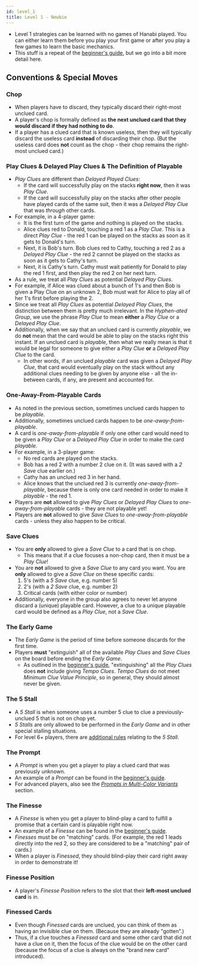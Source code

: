 ```yaml
---
id: level_1
title: Level 1 - Newbie
---
```


- Level 1 strategies can be learned with no games of Hanabi played. You can either learn them before you play your first game or after you play a few games to learn the basic mechanics.
- This stuff is a repeat of the [beginner's guide](beginner.md), but we go into a bit more detail here.

## Conventions & Special Moves

### Chop

- When players have to discard, they typically discard their right-most unclued card.
- A player's chop is formally defined as **the next unclued card that they would discard if they had nothing to do**.
- If a player has a clued card that is known useless, then they will typically discard the useless card **instead** of discarding their chop. (But the useless card does **not** count as the chop - their chop remains the right-most unclued card.)

### Play Clues & Delayed Play Clues & The Definition of Playable

- *Play Clues* are different than *Delayed Played Clues*:
  - If the card will successfully play on the stacks **right now**, then it was *Play Clue*.
  - If the card will successfully play on the stacks after other people have played cards of the same suit, then it was a *Delayed Play Clue* that was *through* other cards.
- For example, in a 4-player game:
  - It is the first turn of the game and nothing is played on the stacks.
  - Alice clues red to Donald, touching a red 1 as a *Play Clue*. This is a direct *Play Clue* - the red 1 can be played on the stacks as soon as it gets to Donald's turn.
  - Next, it is Bob's turn. Bob clues red to Cathy, touching a red 2 as a *Delayed Play Clue* - the red 2 cannot be played on the stacks as soon as it gets to Cathy's turn.
  - Next, it is Cathy's turn. Cathy must wait patiently for Donald to play the red 1 first, and then play the red 2 on her next turn.
- As a rule, we treat all *Play Clues* as potential *Delayed Play Clues*.
- For example, if Alice was clued about a bunch of 1's and then Bob is given a Play Clue on an unknown 2, Bob must wait for Alice to play all of her 1's first before playing the 2.
- Since we treat all *Play Clues* as potential *Delayed Play Clues*, the distinction between them is pretty much irrelevant. In the *Hyphen-ated Group*, we use the phrase *Play Clue* to mean **either** a *Play Clue* or a *Delayed Play Clue*.
- Additionally, when we say that an unclued card is currently *playable*, we do **not** mean that the card would be able to play on the stacks right this instant. If an unclued card is *playable*, then what we really mean is that it would be legal for someone to give either a *Play Clue* **or** a *Delayed Play Clue* to the card.
  - In other words, if an unclued *playable* card was given a *Delayed Play Clue*, that card would eventually play on the stack without any additional clues needing to be given by anyone else - all the in-between cards, if any, are present and accounted for.

### One-Away-From-Playable Cards

- As noted in the previous section, sometimes unclued cards happen to be *playable*.
- Additionally, sometimes unclued cards happen to be *one-away-from-playable*.
- A card is *one-away-from-playable* if only one other card would need to be given a *Play Clue* or a *Delayed Play Clue* in order to make the card *playable*.
- For example, in a 3-player game:
  - No red cards are played on the stacks.
  - Bob has a red 2 with a number 2 clue on it. (It was saved with a *2 Save* clue earlier on.)
  - Cathy has an unclued red 3 in her hand.
  - Alice knows that the unclued red 3 is currently *one-away-from-playable*, because there is only one card needed in order to make it *playable* - the red 1.
- Players are **not** allowed to give *Play Clues* or *Delayed Play Clues* to *one-away-from-playable* cards - they are not playable yet!
- Players are **not** allowed to give *Save Clues* to *one-away-from-playable* cards - unless they also happen to be critical.

### Save Clues

- You are **only** allowed to give a *Save Clue* to a card that is on chop.
  - This means that if a clue focuses a non-chop card, then it must be a *Play Clue*!
- You are **not** allowed to give a *Save Clue* to any card you want. You are **only** allowed to give a *Save Clue* on these specific cards:
  1. 5's (with a *5 Save* clue, e.g. number 5)
  2. 2's (with a *2 Save* clue, e.g. number 2)
  3. Critical cards (with either color or number)
- Additionally, everyone in the group also agrees to never let anyone discard a (unique) playable card. However, a clue to a unique playable card would be defined as a *Play Clue*, not a *Save Clue*.

### The Early Game

- The *Early Game* is the period of time before someone discards for the first time.
- Players **must** "extinguish" all of the available *Play Clues* and *Save Clues* on the board before ending the *Early Game*.
  - As outlined in the [beginner's guide](beginner.md#3---minimum-clue-value-principle-and-tempo-clues), "extinguishing" all the *Play Clues* does **not** include giving *Tempo Clues*. *Tempo Clues* do not meet *Minimum Clue Value Principle*, so in general, they should almost never be given.

### The 5 Stall

- A *5 Stall* is when someone uses a number 5 clue to clue a previously-unclued 5 that is not on chop yet.
- *5 Stalls* are only allowed to be performed in the *Early Game* and in other special stalling situations.
- For level 6+ players, there are [additional rules](level_6#the-early-game-intermediate-section) relating to the *5 Stall*.

### The Prompt

- A *Prompt* is when you get a player to play a clued card that was previously unknown.
- An example of a *Prompt* can be found in the [beginner's guide](beginner.md#the-prompt).
- For advanced players, also see the *[Prompts in Multi-Color Variants](#prompts-in-multi-color-variants)* section.

### The Finesse

- A *Finesse* is when you get a player to blind-play a card to fulfill a promise that a certain card is playable right now.
- An example of a *Finesse* can be found in the [beginner's guide](beginner.md#the-finesse).
- *Finesses* must be on "matching" cards. (For example, the red 1 leads directly into the red 2, so they are considered to be a "matching" pair of cards.)
- When a player is *Finessed*, they should blind-play their card right away in order to demonstrate it!

### Finesse Position

- A player's *Finesse Position* refers to the slot that their **left-most unclued card** is in.

### Finessed Cards

- Even though *Finessed* cards are unclued, you can think of them as having an invisible clue on them. (Because they are already "gotten".)
- Thus, if a clue touches a *Finessed* card and some other card that did not have a clue on it, then the focus of the clue would be on the other card (because the focus of a clue is always on the "brand new card" introduced).
